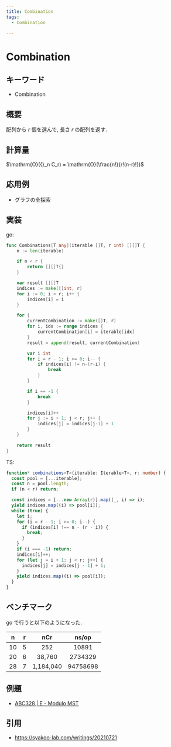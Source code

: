 ```yaml
---
title: Combination
tags:
  - Combination

---
```


# Combination

## キーワード

- Combination

## 概要

配列から $r$ 個を選んで, 長さ $r$ の配列を返す.

## 計算量

$\mathrm{O}({}_n C_r) = \mathrm{O}(\frac{n!}{r!(n-r)!})$

## 応用例

- グラフの全探索

## 実装

go:

```go
func Combinations[T any](iterable []T, r int) [][]T {
	n := len(iterable)

	if n < r {
		return [][]T{}
	}

	var result [][]T
	indices := make([]int, r)
	for i := 0; i < r; i++ {
		indices[i] = i
	}

	for {
		currentCombination := make([]T, r)
		for i, idx := range indices {
			currentCombination[i] = iterable[idx]
		}
		result = append(result, currentCombination)

		var i int
		for i = r - 1; i >= 0; i-- {
			if indices[i] != n-(r-i) {
				break
			}
		}

		if i == -1 {
			break
		}

		indices[i]++
		for j := i + 1; j < r; j++ {
			indices[j] = indices[j-1] + 1
		}
	}

	return result
}
```

TS:

```ts
function* combinations<T>(iterable: Iterable<T>, r: number) {
  const pool = [...iterable];
  const n = pool.length;
  if (n < r) return;

  const indices = [...new Array(r)].map((_, i) => i);
  yield indices.map((i) => pool[i]);
  while (true) {
    let i;
    for (i = r - 1; i >= 0; i--) {
      if (indices[i] !== n - (r - i)) {
        break;
      }
    }
    if (i === -1) return;
    indices[i]++;
    for (let j = i + 1; j < r; j++) {
      indices[j] = indices[j - 1] + 1;
    }
    yield indices.map((i) => pool[i]);
  }
}
```

## ベンチマーク

go で行うと以下のようになった.

|  n  |  r  |    nCr    |  ns/op   |
| :-: | :-: | :-------: | :------: |
| 10  |  5  |    252    |  10891   |
| 20  |  6  |  38,760   | 2734329  |
| 28  |  7  | 1,184,040 | 94758698 |

## 例題

- [ABC328 | E - Modulo MST](https://atcoder.jp/contests/abc328/tasks/abc328_e)

## 引用

- https://syakoo-lab.com/writings/20210721

